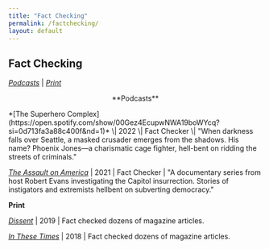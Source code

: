 ```yaml
---
title: "Fact Checking"
permalink: /factchecking/
layout: default
---
```

## **Fact Checking**
*[Podcasts](#Podcasts)* \| *[Print](#Print)*
<p align="center">
**<a name="Podcasts"><a/>Podcasts**
</p>
*[The Superhero Complex](https://open.spotify.com/show/00Gez4EcupwNWA19boWYcq?si=0d713fa3a88c400f&nd=1)* \| 2022 \| Fact Checker \|  "When darkness falls over Seattle, a masked crusader emerges from the shadows. His name? Phoenix Jones—a charismatic cage fighter, hell-bent on ridding the streets of criminals."

*[The Assault on America](https://podcasts.apple.com/us/podcast/the-assault-on-america/id1583994242)* \| 2021 \| Fact Checker \| "A documentary series from host Robert Evans investigating the Capitol insurrection. Stories of instigators and extremists hellbent on subverting democracy."

**<a name="Print"><a/>Print**

*[Dissent](https://www.dissentmagazine.org/issue/summer-2019)* \| 2019 \| Fact checked dozens of magazine articles.

*[In These Times](https://inthesetimes.com/)* \| 2018 \| Fact checked dozens of magazine articles.
